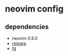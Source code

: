 # neovim config

## dependencies

- neovim 0.8.0
- [reipgre](https://github.com/BurntSushi/ripgrep)
- [fd](https://github.com/sharkdp/fd)
